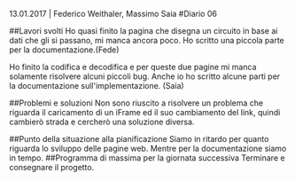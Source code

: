 13.01.2017 | Federico Weithaler, Massimo Saia
#Diario 06

##Lavori svolti
Ho quasi finito la pagina che disegna un circuito in base ai dati che gli si passano, mi manca ancora poco. Ho scritto una piccola parte per la documentazione.(Fede)

Ho finito la codifica e decodifica e per queste due pagine mi manca solamente risolvere alcuni piccoli bug. Anche io ho scritto alcune parti per la documentazione sull'implementazione. (Saia)

##Problemi e soluzioni
Non sono riuscito a risolvere un problema che riguarda il caricamento di un iFrame ed il suo cambiamento del link, quindi cambierò strada e cercherò una soluzione diversa.

##Punto della situazione alla pianificazione
Siamo in ritardo per quanto riguarda lo sviluppo delle pagine web. Mentre per la documentazione siamo in tempo.
##Programma di massima per la giornata successiva
Terminare e consegnare il progetto.
